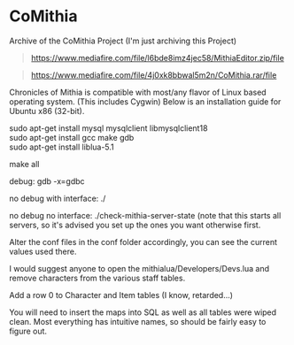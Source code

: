 # CoMithia
Archive of the CoMithia Project (I'm just archiving this Project)

> https://www.mediafire.com/file/l6bde8imz4jec58/MithiaEditor.zip/file

> https://www.mediafire.com/file/4j0xk8bbwal5m2n/CoMithia.rar/file

Chronicles of Mithia is compatible with most/any flavor of Linux based operating system. (This includes Cygwin) Below is an installation guide for Ubuntu x86 (32-bit).
 
sudo apt-get install mysql mysqlclient libmysqlclient18\
sudo apt-get install gcc make gdb\
sudo apt-get install liblua-5.1
 
make all
 
debug:
gdb <server> -x=gdbc
 
no debug with interface:
./<server>
 
no debug no interface:
./check-mithia-server-state (note that this starts all servers, so it's advised you set up the ones you want otherwise first.
 
Alter the conf files in the conf folder accordingly, you can see the current values used there.
 
I would suggest anyone to open the mithialua/Developers/Devs.lua and remove characters from the various staff tables.
 
Add a row 0 to Character and Item tables (I know, retarded...)
 
You will need to insert the maps into SQL as well as all tables were wiped clean. Most everything has intuitive names, so should be fairly easy to figure out.
